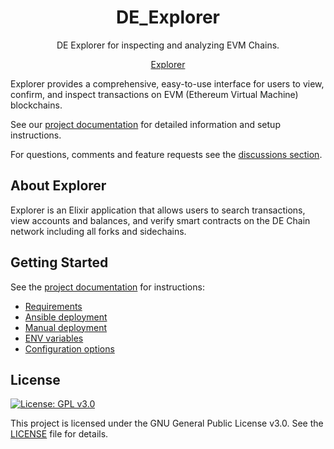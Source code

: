 <h1 align="center">DE_Explorer</h1>
<p align="center">DE Explorer for inspecting and analyzing EVM Chains.</p>
<div align="center">

[Explorer](http://scan.depaas.de/#/index)
</div>


Explorer provides a comprehensive, easy-to-use interface for users to view, confirm, and inspect transactions on EVM (Ethereum Virtual Machine) blockchains. 

See our [project documentation](https://github.com/depaasecology/explorer) for detailed information and setup instructions.

For questions, comments and feature requests see the [discussions section](https://github.com/depaasecology/explorer/issues).

## About Explorer

Explorer is an Elixir application that allows users to search transactions, view accounts and balances, and verify smart contracts on the DE Chain network including all forks and sidechains.

## Getting Started

See the [project documentation](https://docs.blockscout.com/) for instructions:

- [Requirements](https://github.com/depaasecology/explorer)
- [Ansible deployment](https://github.com/depaasecology/explorer)
- [Manual deployment](https://github.com/depaasecology/explorer)
- [ENV variables]([https://github.com/depaasecology/explorer](https://github.com/depaasecology/explorer/blob/main/docker-compose/envs/common-blockscout.env))
- [Configuration options](https://github.com/depaasecology/explorer)

## License

[![License: GPL v3.0](https://img.shields.io/badge/License-GPL%20v3-blue.svg)](https://www.gnu.org/licenses/gpl-3.0)

This project is licensed under the GNU General Public License v3.0. See the [LICENSE](LICENSE) file for details.
